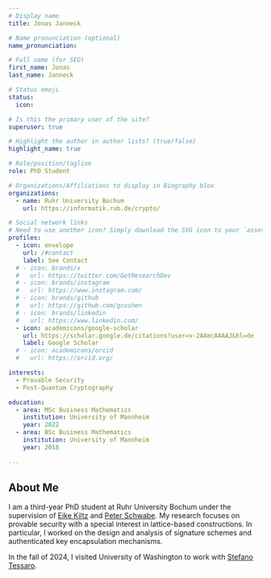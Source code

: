 ```yaml
---
# Display name
title: Jonas Janneck

# Name pronunciation (optional)
name_pronunciation:

# Full name (for SEO)
first_name: Jonas
last_name: Janneck

# Status emoji
status:
  icon:

# Is this the primary user of the site?
superuser: true

# Highlight the author in author lists? (true/false)
highlight_name: true

# Role/position/tagline
role: PhD Student

# Organizations/Affiliations to display in Biography blox
organizations:
  - name: Ruhr University Bochum
    url: https://informatik.rub.de/crypto/

# Social network links
# Need to use another icon? Simply download the SVG icon to your `assets/media/icons/` folder.
profiles:
  - icon: envelope
    url: /#contact
    label: See Contact
  # - icon: brands/x
  #   url: https://twitter.com/GetResearchDev
  # - icon: brands/instagram
  #   url: https://www.instagram.com/
  # - icon: brands/github
  #   url: https://github.com/gcushen
  # - icon: brands/linkedin
  #   url: https://www.linkedin.com/
  - icon: academicons/google-scholar
    url: https://scholar.google.de/citations?user=v-2AAmcAAAAJ&hl=de
    label: Google Scholar
  # - icon: academicons/orcid
  #   url: https://orcid.org/

interests:
  - Provable Security
  - Post-Quantum Cryptography

education:
  - area: MSc Business Mathematics
    institution: University of Mannheim
    year: 2022
  - area: BSc Business Mathematics
    institution: University of Mannheim
    year: 2018
    
---
```


## About Me

I am a third-year PhD student at Ruhr University Bochum under the supervision of [Eike Kiltz](https://informatik.rub.de/kiltz/) and [Peter Schwabe](https://cryptojedi.org/peter/index.shtml). My research focuses on provable security with a special interest in lattice-based constructions. In particular, I worked on the design and analysis of signature schemes and authenticated key encapsulation mechanisms.

In the fall of 2024, I visited University of Washington to work with [Stefano Tessaro](https://homes.cs.washington.edu/~tessaro/).

